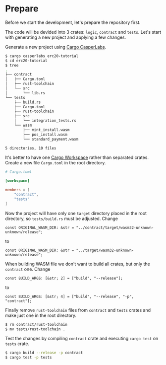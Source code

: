 # Prepare

Before we start the development, let's prepare the repository first.

The code will be devided into 3 crates: `logic`, `contract` and `tests`. Let's start with generating a new project and applying a few changes.

Generate a new project using [Cargo CasperLabs](../setup-of-rust-contract-sdk#cargo-casperlabs).
```bash
$ cargo casperlabs erc20-tutorial
$ cd erc20-tutorial
$ tree
.
├── contract
│   ├── Cargo.toml
│   ├── rust-toolchain
│   └── src
│       └── lib.rs
└── tests
    ├── build.rs
    ├── Cargo.toml
    ├── rust-toolchain
    ├── src
    │   └── integration_tests.rs
    └── wasm
        ├── mint_install.wasm
        ├── pos_install.wasm
        └── standard_payment.wasm

5 directories, 10 files
```

It's better to have one [Cargo Workspace](https://doc.rust-lang.org/book/ch14-03-cargo-workspaces.html) rather than separated crates. Create a new file `Cargo.toml` in the root directory.
```toml
# Cargo.toml

[workspace]

members = [
    "contract",
    "tests"
]
```


Now the project will have only one `target` directory placed in the root directory, so `tests/build.rs` must be adjusted. Change
```
const ORIGINAL_WASM_DIR: &str = "../contract/target/wasm32-unknown-unknown/release";
```
to
```
const ORIGINAL_WASM_DIR: &str = "../target/wasm32-unknown-unknown/release";
```

When building WASM file we don't want to build all crates, but only the `contract` one. Change
```
const BUILD_ARGS: [&str; 2] = ["build", "--release"];
```
to
```
const BUILD_ARGS: [&str; 4] = ["build", "--release", "-p", "contract"];
```

Finally remove `rust-toolchain` files from `contract` and `tests` crates and make just one in the root directory.
```bash
$ rm contract/rust-toolchain
$ mv tests/rust-toolchain .
```

Test the changes by compiling `contract` crate and executing `cargo test` on `tests` crate.

```bash
$ cargo build --release -p contract 
$ cargo test -p tests
```
